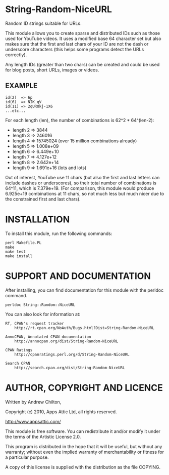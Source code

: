 # String-Random-NiceURL #

Random ID strings suitable for URLs.

This module allows you to create sparse and distributed IDs such as those used
for YouTube videos. It uses a modified base 64 character set but also makes
sure that the first and last chars of your ID are not the dash or underscore
characters (this helps some programs detect the URLs correctly).

Any length IDs (greater than two chars) can be created and could be used for
blog posts, short URLs, images or videos.

## EXAMPLE ##

    id(2)  => 6p
    id(6)  => NIK_qV
    id(11) => 2qUROkj-1X6
    ...etc...

For each length (len), the number of combinations is 62^2 * 64^(len-2):

* length 2 => 3844
* length 3 => 246016
* length 4 => 15745024  (over 15 million combinations already)
* length 5 => 1.008e+09
* length 6 => 6.449e+10
* length 7 => 4.127e+12
* length 8 => 2.642e+14
* length 9 => 1.691e+16 (lots and lots)

Out of interest, YouTube use 11 chars (but also the first and last letters can
include dashes or underscores), so their total number of combinations is 64^11,
which is 7.379e+19. (For comparison, this module would produce 6.925e+19
combinations at 11 chars, so not much less but much nicer due to the
constrained first and last chars).

# INSTALLATION #

To install this module, run the following commands:

	perl Makefile.PL
	make
	make test
	make install

# SUPPORT AND DOCUMENTATION #

After installing, you can find documentation for this module with the
perldoc command.

    perldoc String::Random::NiceURL

You can also look for information at:

    RT, CPAN's request tracker
        http://rt.cpan.org/NoAuth/Bugs.html?Dist=String-Random-NiceURL

    AnnoCPAN, Annotated CPAN documentation
        http://annocpan.org/dist/String-Random-NiceURL

    CPAN Ratings
        http://cpanratings.perl.org/d/String-Random-NiceURL

    Search CPAN
        http://search.cpan.org/dist/String-Random-NiceURL

# AUTHOR, COPYRIGHT AND LICENCE #

Written by Andrew Chilton, <andy at chilts dot org>

Copyright (c) 2010, Apps Attic Ltd, all rights reserved.

http://www.appsattic.com/

This module is free software. You can redistribute it and/or modify it under
the terms of the Artistic License 2.0.

This program is distributed in the hope that it will be useful, but without any
warranty; without even the implied warranty of merchantability or fitness for a
particular purpose.

A copy of this license is supplied with the distribution as the file COPYING.
